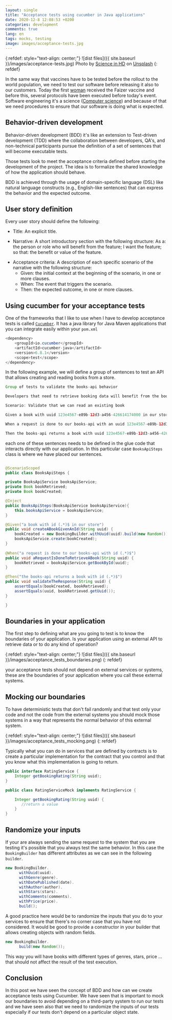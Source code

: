 ```yaml
---
layout: single
title: "Acceptance tests using cucumber in Java applications"
date: 2020-12-8 12:08:53 +0200
categories: development
comments: true
lang: en
tags: mocks, testing
image: images/acceptance-tests.jpg
---
```


{:refdef: style="text-align: center;"}
![dist files]({{ site.baseurl }}/images/acceptance-tests.jpg)
<span>Photo by <a href="https://unsplash.com/@scienceinhd?utm_source=unsplash&amp;utm_medium=referral&amp;utm_content=creditCopyText">Science in HD</a> on <a href="https://unsplash.com/s/photos/tests?utm_source=unsplash&amp;utm_medium=referral&amp;utm_content=creditCopyText">Unsplash</a></span>
{: refdef}

In the same way that vaccines have to be tested before the rollout to the world population, we need to test our software before releasing it also to our customers. Today the first <a href="https://www.theguardian.com/world/2020/dec/08/coventry-woman-90-first-patient-to-receive-covid-vaccine-in-nhs-campaign">woman</a> received the Faizer vaccine and before this, several protocols have been executed before today's event. Software engineering it's a science (<a href="https://en.wikipedia.org/wiki/Computer_science">Computer science</a>) and because of that we need procedures to ensure that our software is doing what is expected.   

Behavior-driven development
-------------------------------
Behavior-driven development (BDD) it's like an extension to Test-driven development (TDD) where the collaboration between developers, QA's, and non-technical participants pursue the definition of a set of sentences that will become executable tests. 

Those tests look to meet the acceptance criteria defined before starting the development of the project. The idea is to formalize the shared knowledge of how the application should behave.

BDD is achieved through the usage of domain-specific language (DSL) like natural language constructs (e.g., English-like sentences) that can express the behavior and the expected outcome.

User story definition
--------------------------------
Every user story should define the following: 

- Title: An explicit title.

- Narrative: A short introductory section with the following structure:
As a: the person or role who will benefit from the feature;
I want the feature;
so that: the benefit or value of the feature.

+ Acceptance criteria: A description of each specific scenario of the narrative with the following structure:
    - Given: the initial context at the beginning of the scenario, in one or more clauses.
    - When: The event that triggers the scenario.
    - Then: the expected outcome, in one or more clauses.

Using cucumber for your acceptance tests
---------------------------------------
One of the frameworks that I like to use when I have to develop acceptance tests is called <a href="https://cucumber.io/docs/installation/java/">`Cucumber`</a>. It has a java library for Java Maven applications that you can integrate easily within your `pom.xml`

```java
<dependency>
    <groupId>io.cucumber</groupId>
    <artifactId>cucumber-java</artifactId>
    <version>6.8.1</version>
    <scope>test</scope>
</dependency>
```

In the following example, we will define a group of sentences to test an API that allows creating and reading books from a store.

```java
Group of tests to validate the books-api behavior

Developers that need to retrieve booking data will benefit from the books-api operations

Scenario: Validate that we can read an existing book 

Given a book with uuid 123e4567-e89b-12d3-a456-426614174000 in our store

When a request is done to our books-api with an uuid 123e4567-e89b-12d3-a456-426614174000

Then the books-api returns a book with uuid 123e4567-e89b-12d3-a456-426614174000
```

each one of these sentences needs to be defined in the glue code that interacts directly with our application. In this particular case `BooksApiSteps` class is where we have placed our sentences.

```java

@ScenarioScoped
public class BooksApiSteps {

private BooksApiService booksApiService;
private Book bookRetrieved;
private Book bookCreated;

@Inject
public BooksApiSteps(BooksApiService booksApiService){
    this.booksApiService = booksApiService;
}

@Given("a book with id (.*)$ in our store")
public void createABookGivenAnId(String uuid) {
    bookCreated = new BookingBuilder.withUuid(uuid).build(new Random());
    booksApiService.create(bookCreated);
}
    
@When("a request is done to our books-api with id (.*)$")
public void aRequestIsDoneToRetrieveABook(String uuid) {
    bookRetrieved = booksApiService.getBookById(uuid);
}

@Then("the books-api returns a book with id (.*)$")
public void validateTheResponse(String uuid) {
    assertEquals(bookCreated, bookRetrieved);
    assertEquals(uuid, bookRetrieved.getUuid());
}

}
```

Boundaries in your application
-------------------------------
The first step to defining what are you going to test is to know the boundaries of your application. Is your application using an external API to retrieve data or to do any kind of operation? 

{:refdef: style="text-align: center;"}
![dist files]({{ site.baseurl }}/images/acceptance_tests_boundaries.png)
{: refdef}

your acceptance tests should not depend on external services or systems, these are the boundaries of your application where you call these external systems. 

Mocking our boundaries
-------------------------------
To have deterministic tests that don't fail randomly and that test only your code and not the code from the external systems you should mock those systems in a way that represents the normal behavior of this external system.

{:refdef: style="text-align: center;"}
![dist files]({{ site.baseurl }}/images/acceptance_tests_mocking.png)
{: refdef}

Typically what you can do in services that are defined by contracts is to create a particular implementation for the contract that you control and that you know what this implementation is going to return.

```java
public interface RatingService {
    Integer getBookingRating(String uuid); 
}  

public class RatingServiceMock implements RatingService {

    Integer getBookingRating(String uuid) {
       //return a value
    } 
}

```

Randomize your inputs 
-------------------------------
If your are always sending the same request to the system that you are testing it's possible that you always test the same behavior. In this case the `BookingBuilder` has different attributes as we can see in the following `builder`.

```java
new BookingBuilder.
      withUuid(uuid).
      withGenre(genre).
      withDatePublished(date).
      withAuthor(author).
      withStars(stars).
      withComments(comments).
      withPrice(price).
      build();
```

A good practice here would be to randomize the inputs that you do to your services to ensure that there's no corner case that you have not considered. It would be good to provide a constructor in your builder that allows creating objects with random fields. 

```java
new BookingBuilder.
      build(new Random());
```
This way you will have books with different types of genres, stars, price ... that should not affect the result of the test execution. 


Conclusion
----------------------------
In this post we have seen the concept of BDD and how can we create acceptance tests using Cucumber. We have seen that is important to mock our boundaries to avoid depending on a third-party system to run our tests and we have seen also that we need to randomize the inputs of our tests especially if our tests don't depend on a particular object state.